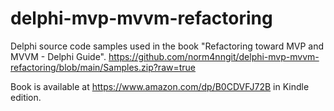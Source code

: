 # delphi-mvp-mvvm-refactoring
Delphi source code samples used in the book "Refactoring toward MVP and MVVM - Delphi Guide".
https://github.com/norm4nngit/delphi-mvp-mvvm-refactoring/blob/main/Samples.zip?raw=true

Book is available at https://www.amazon.com/dp/B0CDVFJ72B in Kindle edition.
